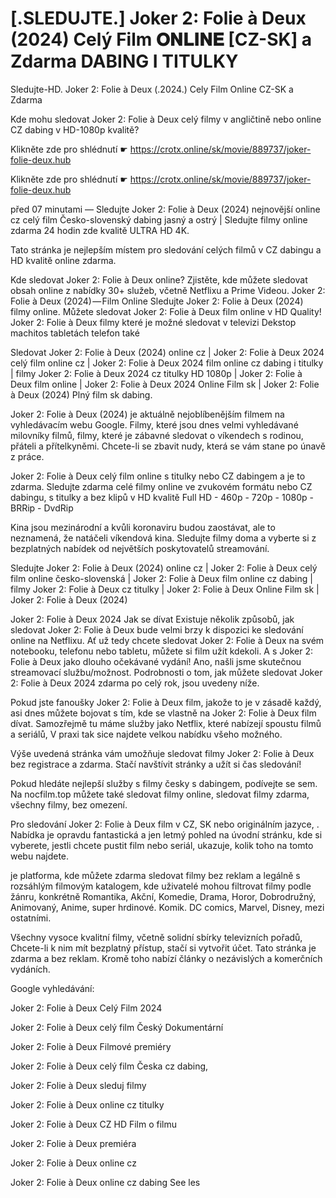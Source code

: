 # [.SLEDUJTE.] Joker 2: Folie à Deux (2024) Celý Film 𝐎𝐍𝐋𝐈𝐍𝐄 [CZ-SK] a Zdarma DABING I TITULKY
Sledujte-HD. Joker 2: Folie à Deux (.2024.) Cely Film Online CZ-SK a Zdarma


Kde mohu sledovat Joker 2: Folie à Deux celý filmy v angličtině nebo online CZ dabing v HD-1080p kvalitě?

 

 

 

Klikněte zde pro shlédnutí ☛ https://crotx.online/sk/movie/889737/joker-folie-deux.hub

Klikněte zde pro shlédnutí ☛ https://crotx.online/sk/movie/889737/joker-folie-deux.hub

 

 

 

před 07 minutami — Sledujte Joker 2: Folie à Deux (2024) nejnovější online cz celý film Česko-slovenský dabing jasný a ostrý | Sledujte filmy online zdarma 24 hodin zde kvalitě ULTRA HD 4K.


Tato stránka je nejlepším místem pro sledování celých filmů v CZ dabingu a HD kvalitě online zdarma.


Kde sledovat Joker 2: Folie à Deux online? Zjistěte, kde můžete sledovat obsah online z nabídky 30+ služeb, včetně Netflixu a Prime Videou. Joker 2: Folie à Deux (2024) — Film Online Sledujte Joker 2: Folie à Deux (2024) filmy online. Můžete sledovat Joker 2: Folie à Deux film online v HD Quality! Joker 2: Folie à Deux filmy které je možné sledovat v televizi Dekstop machitos tabletách telefon také


Sledovat Joker 2: Folie à Deux (2024) online cz | Joker 2: Folie à Deux 2024 celý film online cz | Joker 2: Folie à Deux 2024 film online cz dabing i titulky | filmy Joker 2: Folie à Deux 2024 cz titulky HD 1080p | Joker 2: Folie à Deux film online | Joker 2: Folie à Deux 2024 Online Film sk | Joker 2: Folie à Deux (2024) Plný film sk dabing.


Joker 2: Folie à Deux (2024) je aktuálně nejoblíbenějším filmem na vyhledávacím webu Google. Filmy, které jsou dnes velmi vyhledávané milovníky filmů, filmy, které je zábavné sledovat o víkendech s rodinou, přáteli a přítelkyněmi. Chcete-li se zbavit nudy, která se vám stane po únavě z práce.


Joker 2: Folie à Deux celý film online s titulky nebo CZ dabingem a je to zdarma. Sledujte zdarma celé filmy online ve zvukovém formátu nebo CZ dabingu, s titulky a bez klipů v HD kvalitě Full HD - 460p - 720p - 1080p - BRRip - DvdRip


Kina jsou mezinárodní a kvůli koronaviru budou zaostávat, ale to neznamená, že natáčeli víkendová kina. Sledujte filmy doma a vyberte si z bezplatných nabídek od největších poskytovatelů streamování.


Sledujte Joker 2: Folie à Deux (2024) online cz | Joker 2: Folie à Deux celý film online česko-slovenská | Joker 2: Folie à Deux film online cz dabing | filmy Joker 2: Folie à Deux cz titulky | Joker 2: Folie à Deux Online Film sk | Joker 2: Folie à Deux (2024)


Joker 2: Folie à Deux 2024 Jak se dívat Existuje několik způsobů, jak sledovat Joker 2: Folie à Deux bude velmi brzy k dispozici ke sledování online na Netflixu. Ať už tedy chcete sledovat Joker 2: Folie à Deux na svém notebooku, telefonu nebo tabletu, můžete si film užít kdekoli. A s Joker 2: Folie à Deux jako dlouho očekávané vydání! Ano, našli jsme skutečnou streamovací službu/možnost. Podrobnosti o tom, jak můžete sledovat Joker 2: Folie à Deux 2024 zdarma po celý rok, jsou uvedeny níže.

Pokud jste fanoušky Joker 2: Folie à Deux film, jakože to je v zásadě každý, asi dnes můžete bojovat s tím, kde se vlastně na Joker 2: Folie à Deux film dívat. Samozřejmě tu máme služby jako Netflix, které nabízejí spoustu filmů a seriálů, V praxi tak sice najdete velkou nabídku všeho možného.


Výše uvedená stránka vám umožňuje sledovat filmy Joker 2: Folie à Deux bez registrace a zdarma. Stačí navštívit stránky a užít si čas sledování!


Pokud hledáte nejlepší služby s filmy česky s dabingem, podívejte se sem. Na nocfilm.top můžete také sledovat filmy online, sledovat filmy zdarma, všechny filmy, bez omezení.


Pro sledování Joker 2: Folie à Deux film v CZ, SK nebo originálním jazyce, . Nabídka je opravdu fantastická a jen letmý pohled na úvodní stránku, kde si vyberete, jestli chcete pustit film nebo seriál, ukazuje, kolik toho na tomto webu najdete.


je platforma, kde můžete zdarma sledovat filmy bez reklam a legálně s rozsáhlým filmovým katalogem, kde uživatelé mohou filtrovat filmy podle žánru, konkrétně Romantika, Akční, Komedie, Drama, Horor, Dobrodružný, Animovaný, Anime, super hrdinové. Komik. DC comics, Marvel, Disney, mezi ostatními.


Všechny vysoce kvalitní filmy, včetně solidní sbírky televizních pořadů, Chcete-li k nim mít bezplatný přístup, stačí si vytvořit účet. Tato stránka je zdarma a bez reklam. Kromě toho nabízí články o nezávislých a komerčních vydáních.


Google vyhledávání:

Joker 2: Folie à Deux Celý Film 2024

Joker 2: Folie à Deux celý film Český Dokumentární

Joker 2: Folie à Deux Filmové premiéry

Joker 2: Folie à Deux celý film Česka cz dabing,

Joker 2: Folie à Deux sleduj filmy

Joker 2: Folie à Deux online cz titulky

Joker 2: Folie à Deux CZ HD Film o filmu

Joker 2: Folie à Deux premiéra

Joker 2: Folie à Deux online cz

Joker 2: Folie à Deux online cz dabing See les
